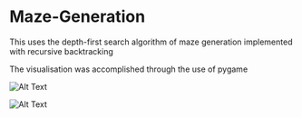 # Maze-Generation
This uses the depth-first search algorithm of maze generation implemented with recursive backtracking

The visualisation was accomplished through the use of pygame

![Alt Text](https://media2.giphy.com/media/fuEG943QAMbIy1TEUX/giphy.gif)


![Alt Text](https://media1.giphy.com/media/XAZkvvAPno34OSIIXG/giphy.gif)
